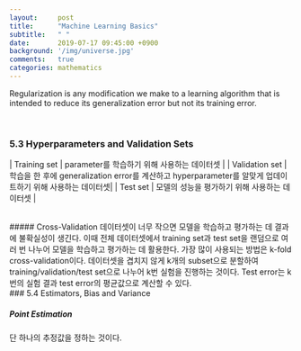 ```yaml
---
layout:     post
title:      "Machine Learning Basics"
subtitle:   " "
date:       2019-07-17 09:45:00 +0900
background: '/img/universe.jpg'
comments:   true
categories: mathematics
---
```


Regularization is any modification we make to a learning algorithm that is intended to reduce its generalization error but not its training error.

<br>

### 5.3 Hyperparameters and Validation Sets

| Training set | parameter를 학습하기 위해 사용하는 데이터셋 |
| Validation set | 학습을 한 후에 generalization error를 계산하고 hyperparameter를 알맞게 업데이트하기 위해 사용하는 데이터셋|
| Test set | 모델의 성능을 평가하기 위해 사용하는 데이터셋 |

<br>
##### Cross-Validation
데이터셋이 너무 작으면 모델을 학습하고 평가하는 데 결과에 불확실성이 생긴다. 이때 전체 데이터셋에서 training set과 test set을 랜덤으로 여러 번 나누어 모델을 학습하고 평가하는 데 활용한다. 가장 많이 사용되는 방법은 k-fold cross-validation이다. 데이터셋을 겹치지 않게 k개의 subset으로 분할하여 training/validation/test set으로 나누어 k번 실험을 진행하는 것이다. Test error는 k번의 실험 결과 test error의 평균값으로 계산할 수 있다.


<br>
### 5.4 Estimators, Bias and Variance

##### Point Estimation
단 하나의 추정값을 정하는 것이다.